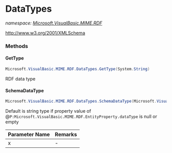 ﻿# DataTypes
_namespace: [Microsoft.VisualBasic.MIME.RDF](./index.md)_

http://www.w3.org/2001/XMLSchema



### Methods

#### GetType
```csharp
Microsoft.VisualBasic.MIME.RDF.DataTypes.GetType(System.String)
```
RDF data type

#### SchemaDataType
```csharp
Microsoft.VisualBasic.MIME.RDF.DataTypes.SchemaDataType(Microsoft.VisualBasic.MIME.RDF.EntityProperty)
```
Default is string type if property value of @``P:Microsoft.VisualBasic.MIME.RDF.EntityProperty.dataType`` is null or empty

|Parameter Name|Remarks|
|--------------|-------|
|x|-|



